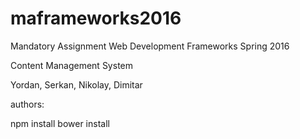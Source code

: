 # maframeworks2016

Mandatory Assignment Web Development Frameworks
Spring 2016

Content Management System 

Yordan, Serkan, Nikolay, Dimitar

authors:

npm install
bower install
